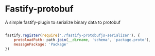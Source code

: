 # Fastify-protobuf

A simple fastify-plugin to serialize binary data to protobuf

```javascript

fastify.register(require('./fastify-protobufjs-serializer'), {
    protoloadPath: path.join(__dirname, 'schema', 'package.proto'),
    messagePackage: 'Package'
})
```